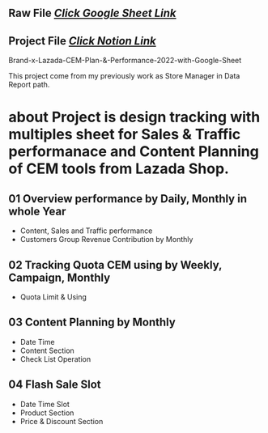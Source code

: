 
## Raw File [_Click Google Sheet Link_](https://docs.google.com/spreadsheets/d/1_WigTC3YZHIByeEPrSucmuGaCI3QwwaV/edit?usp=sharing&ouid=108737055658832320010&rtpof=true&sd=true)

## Project File [_Click Notion Link_](https://www.notion.so/suphakit-panthu/Design-Tracking-Data-CEM-Lazada-Shop-performance-99d38acb8d25414e9d411621abf96241?pvs=4)

Brand-x-Lazada-CEM-Plan-&-Performance-2022-with-Google-Sheet

This project come from my previously work as Store Manager in Data Report path.

# about Project is design tracking with multiples sheet for Sales & Traffic performanace and Content Planning of CEM tools from Lazada Shop.

## 01 Overview performance by Daily, Monthly in whole Year
- Content, Sales and Traffic performance
- Customers Group Revenue Contribution by Monthly

## 02 Tracking Quota CEM using by Weekly, Campaign, Monthly
- Quota Limit & Using

## 03 Content Planning by Monthly
- Date Time
- Content Section
- Check List Operation

## 04 Flash Sale Slot
- Date Time Slot
- Product Section
- Price & Discount Section

